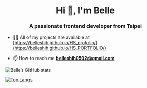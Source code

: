 <h1 align="center">Hi 👋, I'm Belle</h1>
<h3 align="center">A passionate frontend developer from Taipei</h3>

- 👨‍💻 All of my projects are available at [https://belleshih.github.io/HS_profolio/](https://belleshih.github.io/HS_PORTFOLIO/)

- 📫 How to reach me **belleshih0502@gmail.com**

</p>


![Belle’s GitHub stats](https://github-readme-stats.vercel.app/api?username=BelleShih&show_icons=true&theme=dark)

[![Top Langs](https://github-readme-stats.vercel.app/api/top-langs/?username=BelleShih&layout=compact&theme=dark)](https://github.com/anuraghazra/github-readme-stats)

<!-- <p><img align="left" src="https://github-readme-stats.vercel.app/api/top-langs?username=belleshih&show_icons=true&title_color=01bc8d&bg_color=fafafa&locale=en&layout=compact" alt="belleshih" /></p>

<p>&nbsp;<img align="center" src="https://github-readme-stats.vercel.app/api?username=belleshih&show_icons=true&title_color=01bc8d&bg_color=fafafa&locale=en" alt="belleshih" /></p>
 -->
